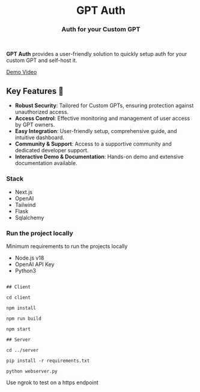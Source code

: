 <h1 align="center" style="font-weight: bold">
  GPT Auth
  <br>
    <h3 align="center">Auth for your Custom GPT</h3>
  <br>
  
</h1>

**GPT Auth** provides a user-friendly solution to quickly setup auth for your custom GPT and self-host it.

[Demo Video](https://github.com/Anil-matcha/GPT-Auth/assets/4326215/5f0a15a3-a322-47ad-af33-564210d887c3)

## Key Features 🎯

- **Robust Security**: Tailored for Custom GPTs, ensuring protection against unauthorized access.
- **Access Control**: Effective monitoring and management of user access by GPT owners.
- **Easy Integration**: User-friendly setup, comprehensive guide, and intuitive dashboard.
- **Community & Support**: Access to a supportive community and dedicated developer support.
- **Interactive Demo & Documentation**: Hands-on demo and extensive documentation available.

### Stack

- Next.js
- OpenAI
- Tailwind
- Flask
- Sqlalchemy

### Run the project locally

Minimum requirements to run the projects locally

- Node.js v18
- OpenAI API Key
- Python3

```shell

## Client

cd client

npm install

npm run build

npm start

## Server

cd ../server

pip install -r requirements.txt

python webserver.py
```

Use ngrok to test on a https endpoint
